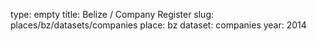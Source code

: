 type: empty
title: Belize / Company Register
slug: places/bz/datasets/companies
place: bz
dataset: companies
year: 2014
